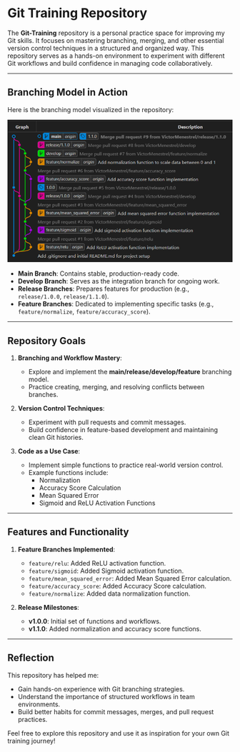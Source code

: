 # Git Training Repository

The **Git-Training** repository is a personal practice space for improving my Git skills. It focuses on mastering branching, merging, and other essential version control techniques in a structured and organized way. This repository serves as a hands-on environment to experiment with different Git workflows and build confidence in managing code collaboratively.

---

## Branching Model in Action

Here is the branching model visualized in the repository:

![Branching Graph](utils/branching_graph.png)

- **Main Branch**: Contains stable, production-ready code.
- **Develop Branch**: Serves as the integration branch for ongoing work.
- **Release Branches**: Prepares features for production (e.g., `release/1.0.0`, `release/1.1.0`).
- **Feature Branches**: Dedicated to implementing specific tasks (e.g., `feature/normalize`, `feature/accuracy_score`).

---

## Repository Goals

1. **Branching and Workflow Mastery**:
   - Explore and implement the **main/release/develop/feature** branching model.
   - Practice creating, merging, and resolving conflicts between branches.

2. **Version Control Techniques**:
   - Experiment with pull requests and commit messages.
   - Build confidence in feature-based development and maintaining clean Git histories.

3. **Code as a Use Case**:
   - Implement simple functions to practice real-world version control.
   - Example functions include:
     - Normalization
     - Accuracy Score Calculation
     - Mean Squared Error
     - Sigmoid and ReLU Activation Functions

---

## Features and Functionality

1. **Feature Branches Implemented**:
   - `feature/relu`: Added ReLU activation function.
   - `feature/sigmoid`: Added Sigmoid activation function.
   - `feature/mean_squared_error`: Added Mean Squared Error calculation.
   - `feature/accuracy_score`: Added Accuracy Score calculation.
   - `feature/normalize`: Added data normalization function.

2. **Release Milestones**:
   - **v1.0.0**: Initial set of functions and workflows.
   - **v1.1.0**: Added normalization and accuracy score functions.

---

## Reflection

This repository has helped me:
- Gain hands-on experience with Git branching strategies.
- Understand the importance of structured workflows in team environments.
- Build better habits for commit messages, merges, and pull request practices.

Feel free to explore this repository and use it as inspiration for your own Git training journey!